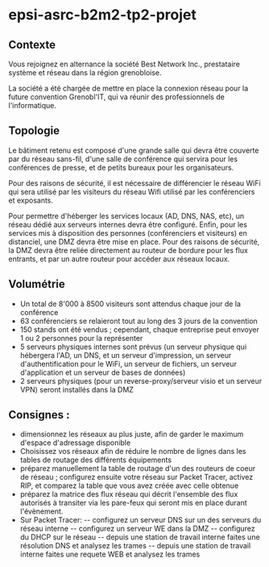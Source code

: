 # epsi-asrc-b2m2-tp2-projet
## Contexte
Vous rejoignez en alternance la société Best Network Inc., prestataire système et réseau dans la région grenobloise.

La société a été chargée de mettre en place la connexion réseau pour la future convention Grenobl'IT, qui va réunir des professionnels de l'informatique.

## Topologie
Le bâtiment retenu est composé d'une grande salle qui devra être couverte par du réseau sans-fil, d'une salle de conférence qui servira pour les conférences de presse, et de petits bureaux pour les organisateurs.

Pour des raisons de sécurité, il est nécessaire de différencier le réseau WiFi qui sera utilisé par les visiteurs du réseau Wifi utilisé par les conférenciers et exposants.

Pour permettre d'héberger les services locaux (AD, DNS, NAS, etc), un réseau dédié aux serveurs internes devra être configuré.
Enfin, pour les services mis à disposition des personnes (conférenciers et visiteurs) en distanciel, une DMZ devra être mise en place.
Pour des raisons de sécurité, la DMZ devra être reliée directement au routeur de bordure pour les flux entrants, et par un autre routeur pour accéder aux réseaux locaux.

## Volumétrie
 
  - Un total de 8'000 à 8500 visiteurs sont attendus chaque jour de la conférence
  - 63 conférenciers se relaieront tout au long des 3 jours de la convention
  - 150 stands ont été vendus ; cependant, chaque entreprise peut envoyer 1 ou 2 personnes pour la représenter
  - 5 serveurs physiques internes sont prévus (un serveur physique qui hébergera l'AD, un DNS, et un serveur d'impression, un serveur d'authentification pour le WiFi, un serveur de fichiers, un serveur d'application et un serveur de bases de données)
  - 2 serveurs physiques (pour un reverse-proxy/serveur visio et un serveur VPN) seront installés dans la DMZ

## Consignes :
 
  - dimensionnez les réseaux au plus juste, afin de garder le maximum d'espace d'adressage disponible
  - Choisissez vos réseaux afin de réduire le nombre de lignes dans les tables de routage des différents équipements
  - préparez manuellement la table de routage d'un des routeurs de coeur de réseau ; configurez ensuite votre réseau sur Packet Tracer, activez RIP, et comparez la table que vous avez créée avec celle obtenue
  - préparez la matrice des flux réseau qui décrit l'ensemble des flux autorisés à transiter via les pare-feux qui seront mis en place durant l'évènement.
  - Sur Packet Tracer: 
    -- configurez un serveur DNS sur un des serveurs du réseau interne
    -- configurez un serveur WE dans la DMZ
    -- configurez du DHCP sur le réseau
    -- depuis une station de travail interne faites une résolution DNS et analysez les trames
    -- depuis une station de travail interne faites une requete WEB et analysez les trames
